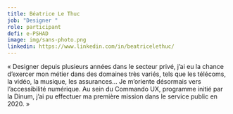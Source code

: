 ```yaml
---
title: Béatrice Le Thuc
job: "Designer "
role: participant
defi: e-PSHAD
image: img/sans-photo.png
linkedin: https://www.linkedin.com/in/beatricelethuc/
---
```

« Designer depuis plusieurs années dans le secteur privé, j’ai eu la chance d’exercer mon métier dans des domaines très variés, tels que les télécoms, la vidéo, la musique, les assurances… Je m’oriente désormais vers l’accessibilité numérique. Au sein du Commando UX, programme initié par la Dinum, j’ai pu effectuer ma première mission dans le service public en 2020. »